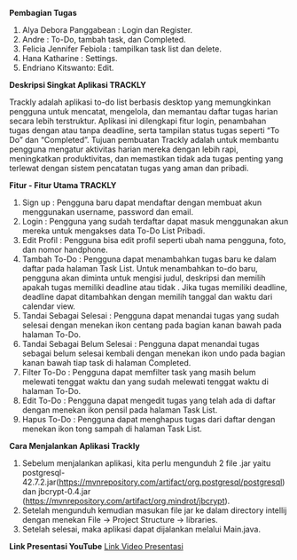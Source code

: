 **Pembagian Tugas**

1. Alya Debora Panggabean : Login dan Register.
2. Andre : To-Do, tambah task, dan Completed.
3. Felicia Jennifer Febiola : tampilkan task list dan delete.
4. Hana Katharine : Settings.
5. Endriano Kitswanto: Edit.

**Deskripsi Singkat Aplikasi TRACKLY**

Trackly adalah aplikasi to-do list berbasis desktop yang memungkinkan pengguna untuk mencatat, mengelola, dan memantau daftar tugas harian secara lebih terstruktur. Aplikasi ini dilengkapi fitur login, penambahan tugas dengan atau tanpa deadline, serta tampilan status tugas seperti “To Do” dan “Completed”.
Tujuan pembuatan Trackly adalah untuk membantu pengguna mengatur aktivitas harian mereka dengan lebih rapi, meningkatkan produktivitas, dan memastikan tidak ada tugas penting yang terlewat dengan sistem pencatatan tugas yang aman dan pribadi.

**Fitur - Fitur Utama TRACKLY**

1. Sign up : Pengguna baru dapat mendaftar dengan membuat akun menggunakan username, password dan email.
2. Login : Pengguna yang sudah terdaftar dapat masuk menggunakan akun mereka untuk mengakses data To-Do List Pribadi.
3. Edit Profil : Pengguna bisa edit profil seperti ubah nama pengguna, foto, dan nomor handphone.
4. Tambah To-Do : Pengguna dapat menambahkan tugas baru ke dalam daftar pada halaman Task List. Untuk menambahkan to-do baru, pengguna akan diminta untuk mengisi judul, deskripsi dan memilih apakah tugas memiliki deadline atau tidak . Jika tugas memiliki deadline, deadline dapat ditambahkan dengan memilih tanggal dan waktu dari calendar view.
5. Tandai Sebagai Selesai : Pengguna dapat menandai tugas yang sudah selesai dengan menekan ikon centang pada bagian kanan bawah pada halaman To-Do.
6. Tandai Sebagai Belum Selesai : Pengguna dapat menandai tugas sebagai belum selesai kembali dengan menekan ikon undo pada bagian kanan bawah tiap task di halaman Completed.
7. Filter To-Do : Pengguna dapat memfilter task yang masih belum melewati tenggat waktu dan yang sudah melewati tenggat waktu di halaman To-Do.
8. Edit To-Do : Pengguna dapat mengedit tugas yang telah ada di daftar dengan menekan ikon pensil pada halaman Task List.
9. Hapus To-Do : Pengguna dapat menghapus tugas dari daftar dengan menekan ikon tong sampah di halaman Task List.

**Cara Menjalankan Aplikasi Trackly**

1. Sebelum menjalankan aplikasi, kita perlu mengunduh 2 file .jar yaitu postgresql-42.7.2.jar(https://mvnrepository.com/artifact/org.postgresql/postgresql) dan jbcrypt-0.4.jar (https://mvnrepository.com/artifact/org.mindrot/jbcrypt).
2. Setelah mengunduh kemudian masukan file jar ke dalam directory intellij dengan menekan File -> Project Structure -> libraries.
3. Setelah selesai, maka aplikasi dapat dijalankan melalui Main.java.

**Link Presentasi YouTube**
<a href="https://youtu.be/Yi1MZCeUULk">Link Video Presentasi</a>
